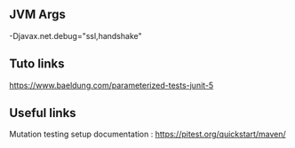 ## JVM Args
-Djavax.net.debug="ssl,handshake"


## Tuto links
https://www.baeldung.com/parameterized-tests-junit-5

## Useful links

Mutation testing setup documentation : https://pitest.org/quickstart/maven/

